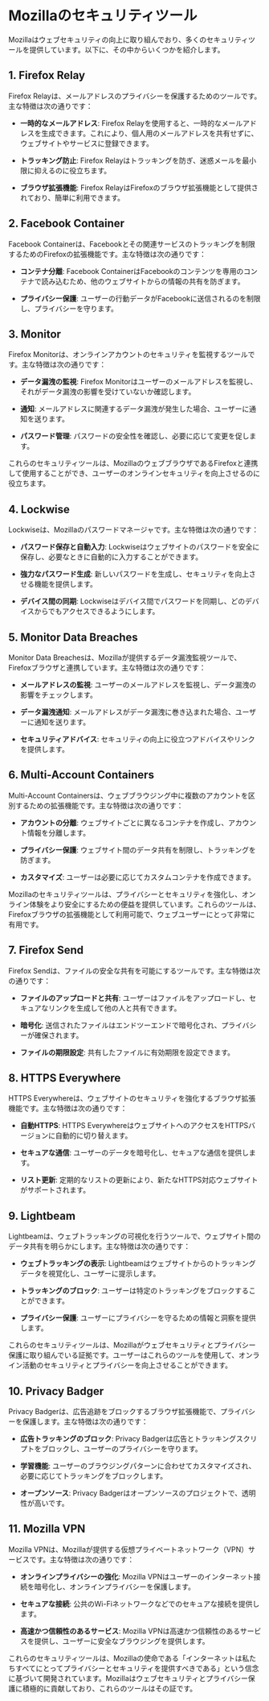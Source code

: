 # Mozillaのセキュリティツール

Mozillaはウェブセキュリティの向上に取り組んでおり、多くのセキュリティツールを提供しています。以下に、その中からいくつかを紹介します。

## 1. Firefox Relay

Firefox Relayは、メールアドレスのプライバシーを保護するためのツールです。主な特徴は次の通りです：

- **一時的なメールアドレス**: Firefox Relayを使用すると、一時的なメールアドレスを生成できます。これにより、個人用のメールアドレスを共有せずに、ウェブサイトやサービスに登録できます。

- **トラッキング防止**: Firefox Relayはトラッキングを防ぎ、迷惑メールを最小限に抑えるのに役立ちます。

- **ブラウザ拡張機能**: Firefox RelayはFirefoxのブラウザ拡張機能として提供されており、簡単に利用できます。

## 2. Facebook Container

Facebook Containerは、Facebookとその関連サービスのトラッキングを制限するためのFirefoxの拡張機能です。主な特徴は次の通りです：

- **コンテナ分離**: Facebook ContainerはFacebookのコンテンツを専用のコンテナで読み込むため、他のウェブサイトからの情報の共有を防ぎます。

- **プライバシー保護**: ユーザーの行動データがFacebookに送信されるのを制限し、プライバシーを守ります。

## 3. Monitor

Firefox Monitorは、オンラインアカウントのセキュリティを監視するツールです。主な特徴は次の通りです：

- **データ漏洩の監視**: Firefox Monitorはユーザーのメールアドレスを監視し、それがデータ漏洩の影響を受けていないか確認します。

- **通知**: メールアドレスに関連するデータ漏洩が発生した場合、ユーザーに通知を送ります。

- **パスワード管理**: パスワードの安全性を確認し、必要に応じて変更を促します。

これらのセキュリティツールは、MozillaのウェブブラウザであるFirefoxと連携して使用することができ、ユーザーのオンラインセキュリティを向上させるのに役立ちます。

## 4. Lockwise

Lockwiseは、Mozillaのパスワードマネージャです。主な特徴は次の通りです：

- **パスワード保存と自動入力**: Lockwiseはウェブサイトのパスワードを安全に保存し、必要なときに自動的に入力することができます。

- **強力なパスワード生成**: 新しいパスワードを生成し、セキュリティを向上させる機能を提供します。

- **デバイス間の同期**: Lockwiseはデバイス間でパスワードを同期し、どのデバイスからでもアクセスできるようにします。

## 5. Monitor Data Breaches

Monitor Data Breachesは、Mozillaが提供するデータ漏洩監視ツールで、Firefoxブラウザと連携しています。主な特徴は次の通りです：

- **メールアドレスの監視**: ユーザーのメールアドレスを監視し、データ漏洩の影響をチェックします。

- **データ漏洩通知**: メールアドレスがデータ漏洩に巻き込まれた場合、ユーザーに通知を送ります。

- **セキュリティアドバイス**: セキュリティの向上に役立つアドバイスやリンクを提供します。

## 6. Multi-Account Containers

Multi-Account Containersは、ウェブブラウジング中に複数のアカウントを区別するための拡張機能です。主な特徴は次の通りです：

- **アカウントの分離**: ウェブサイトごとに異なるコンテナを作成し、アカウント情報を分離します。

- **プライバシー保護**: ウェブサイト間のデータ共有を制限し、トラッキングを防ぎます。

- **カスタマイズ**: ユーザーは必要に応じてカスタムコンテナを作成できます。

Mozillaのセキュリティツールは、プライバシーとセキュリティを強化し、オンライン体験をより安全にするための便益を提供しています。これらのツールは、Firefoxブラウザの拡張機能として利用可能で、ウェブユーザーにとって非常に有用です。

## 7. Firefox Send

Firefox Sendは、ファイルの安全な共有を可能にするツールです。主な特徴は次の通りです：

- **ファイルのアップロードと共有**: ユーザーはファイルをアップロードし、セキュアなリンクを生成して他の人と共有できます。

- **暗号化**: 送信されたファイルはエンドツーエンドで暗号化され、プライバシーが確保されます。

- **ファイルの期限設定**: 共有したファイルに有効期限を設定できます。

## 8. HTTPS Everywhere

HTTPS Everywhereは、ウェブサイトのセキュリティを強化するブラウザ拡張機能です。主な特徴は次の通りです：

- **自動HTTPS**: HTTPS EverywhereはウェブサイトへのアクセスをHTTPSバージョンに自動的に切り替えます。

- **セキュアな通信**: ユーザーのデータを暗号化し、セキュアな通信を提供します。

- **リスト更新**: 定期的なリストの更新により、新たなHTTPS対応ウェブサイトがサポートされます。

## 9. Lightbeam

Lightbeamは、ウェブトラッキングの可視化を行うツールで、ウェブサイト間のデータ共有を明らかにします。主な特徴は次の通りです：

- **ウェブトラッキングの表示**: Lightbeamはウェブサイトからのトラッキングデータを視覚化し、ユーザーに提示します。

- **トラッキングのブロック**: ユーザーは特定のトラッキングをブロックすることができます。

- **プライバシー保護**: ユーザーにプライバシーを守るための情報と洞察を提供します。

これらのセキュリティツールは、Mozillaがウェブセキュリティとプライバシー保護に取り組んでいる証拠です。ユーザーはこれらのツールを使用して、オンライン活動のセキュリティとプライバシーを向上させることができます。

## 10. Privacy Badger

Privacy Badgerは、広告追跡をブロックするブラウザ拡張機能で、プライバシーを保護します。主な特徴は次の通りです：

- **広告トラッキングのブロック**: Privacy Badgerは広告とトラッキングスクリプトをブロックし、ユーザーのプライバシーを守ります。

- **学習機能**: ユーザーのブラウジングパターンに合わせてカスタマイズされ、必要に応じてトラッキングをブロックします。

- **オープンソース**: Privacy Badgerはオープンソースのプロジェクトで、透明性が高いです。

## 11. Mozilla VPN

Mozilla VPNは、Mozillaが提供する仮想プライベートネットワーク（VPN）サービスです。主な特徴は次の通りです：

- **オンラインプライバシーの強化**: Mozilla VPNはユーザーのインターネット接続を暗号化し、オンラインプライバシーを保護します。

- **セキュアな接続**: 公共のWi-Fiネットワークなどでのセキュアな接続を提供します。

- **高速かつ信頼性のあるサービス**: Mozilla VPNは高速かつ信頼性のあるサービスを提供し、ユーザーに安全なブラウジングを提供します。

これらのセキュリティツールは、Mozillaの使命である「インターネットは私たちすべてにとってプライバシーとセキュリティを提供すべきである」という信念に基づいて開発されています。Mozillaはウェブセキュリティとプライバシー保護に積極的に貢献しており、これらのツールはその証です。


